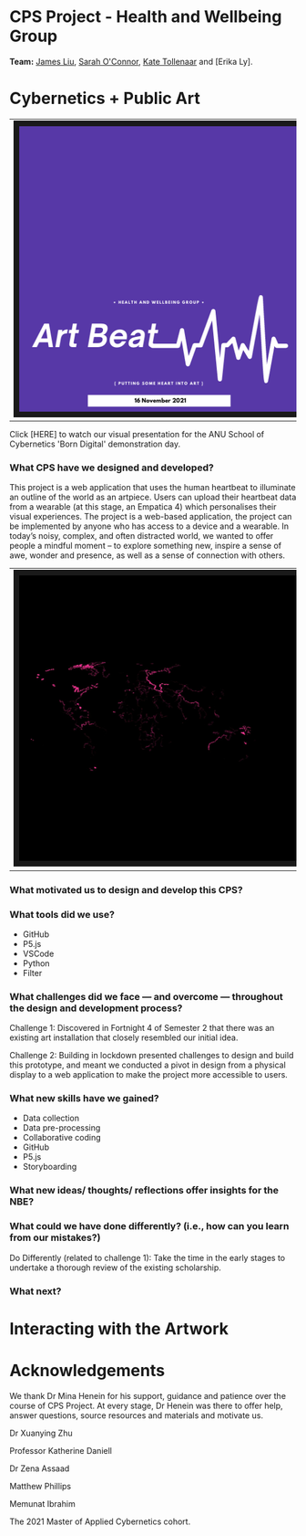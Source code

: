 # CPS Project - Health and Wellbeing Group 

**Team:** [James Liu](https://github.com/tamejames), [Sarah O'Connor](https://github.com/SarahEOConnor), [Kate Tollenaar](https://github.com/Kbuilding) and [Erika Ly]. 

# Cybernetics + Public Art 

<table><tr>
<td> <img src="https://github.com/Kbuilding/Group-CPS/blob/master/images/art_beat.png" width="500" height="500" border="10" /></a> </td>
 </tr></table>
 
Click [HERE] to watch our visual presentation for the ANU School of Cybernetics 'Born Digital' demonstration day.

### What CPS have we designed and developed?

This project is a web application that uses the human heartbeat to illuminate an outline of the world as an artpiece. Users can upload their heartbeat data from a wearable (at this stage, an Empatica 4) which personalises their visual experiences. The project is a web-based application, the project can be implemented by anyone who has access to a device and a wearable. In today’s noisy, complex, and often distracted world, we wanted to offer people a mindful moment – to explore something new, inspire a sense of awe, wonder and presence, as well as a sense of connection with others.  

<table><tr>
<td> <img src="https://github.com/Kbuilding/Group-CPS/blob/master/images/visualisation_test.png" width="500" height="500" border="10" /></a> </td>
 </tr></table>

### What motivated us to design and develop this CPS?

### What tools did we use?

- GitHub
- P5.js
- VSCode
- Python
- Filter 

### What challenges did we face — and overcome — throughout the design and development process? 

Challenge 1: Discovered in Fortnight 4 of Semester 2 that there was an existing art installation that closely resembled our initial idea.

Challenge 2: Building in lockdown presented challenges to design and build this prototype, and meant we conducted a pivot in design from a physical display to a web application to make the project more accessible to users.  

### What new skills have we gained? 

- Data collection
- Data pre-processing 
- Collaborative coding 
- GitHub
- P5.js
- Storyboarding 

### What new ideas/ thoughts/ reflections offer insights for the NBE?

### What could we have done differently? (i.e., how can you learn from our mistakes?)

Do Differently (related to challenge 1): Take the time in the early stages to undertake a thorough review of the existing scholarship. 

### What next? 

# Interacting with the Artwork

# Acknowledgements

We thank Dr Mina Henein for his support, guidance and patience over the course of CPS Project. At every stage, Dr Henein was there to offer help, answer questions, source resources and materials and motivate us.  

Dr Xuanying Zhu

Professor Katherine Daniell 

Dr Zena Assaad 

Matthew Phillips

Memunat Ibrahim

The 2021 Master of Applied Cybernetics cohort. 

